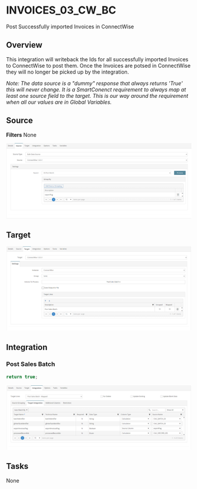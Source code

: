 # INVOICES_03_CW_BC
Post Successfully imported Invoices in ConnectWise

## Overview
This integration will writeback the Ids for all successfully imported Invoices to ConnectWise to post them. Once the Invoices are potsed in ConnectWise they will no longer be picked up by the integration.

*Note: The data source is a "dummy" response that always returns 'True' this will never change. It is a SmartConenct requirement to always map at least one source field to the target. This is our way around the requirement when all our values are in Global Variables.*

## Source
**Filters**
None

![Source](./Images/Source.png)

## Target
![Target](./Images/Target.png)

## Integration

### Post Sales Batch
```javascript
return true;
```
![PostSalesBatch](./Images/PostSalesBatch.png)


## Tasks
None